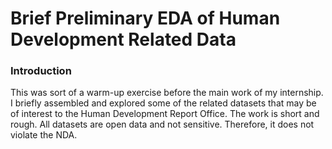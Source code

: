 # Brief Preliminary EDA of Human Development Related Data
### Introduction
This was sort of a warm-up exercise before the main work of my internship. I briefly assembled and explored some of the related datasets 
that may be of interest to the Human Development Report Office. The work is short and rough. All datasets are open data and not sensitive.
Therefore, it does not violate the NDA. 

